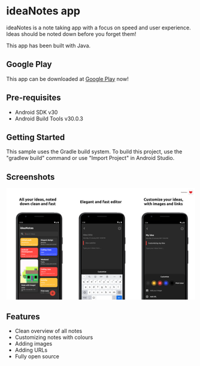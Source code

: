ideaNotes app
===================================

ideaNotes is a note taking app with a focus on speed and user experience.
Ideas should be noted down before you forget them!

This app has been built with Java.

Google Play
--------------

This app can be downloaded at [Google Play](https://play.google.com/store/apps/details?id=com.sl.ideanotes) now!

Pre-requisites
--------------

- Android SDK v30
- Android Build Tools v30.0.3

Getting Started
---------------

This sample uses the Gradle build system. To build this project, use the
"gradlew build" command or use "Import Project" in Android Studio.

Screenshots
---------------

<a href="https://github.com/stefanluiken/ideaNotes"><img src="https://github.com/stefanluiken/ideaNotes/blob/master/ideanotes.png" title="ideaNotes" alt="ideaNotes"></a>

Features
---------------

- Clean overview of all notes
- Customizing notes with colours
- Adding images
- Adding URLs
- Fully open source